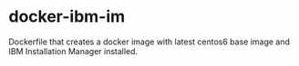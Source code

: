 docker-ibm-im
=============

Dockerfile that creates a docker image with latest centos6 base image and IBM Installation Manager installed.
